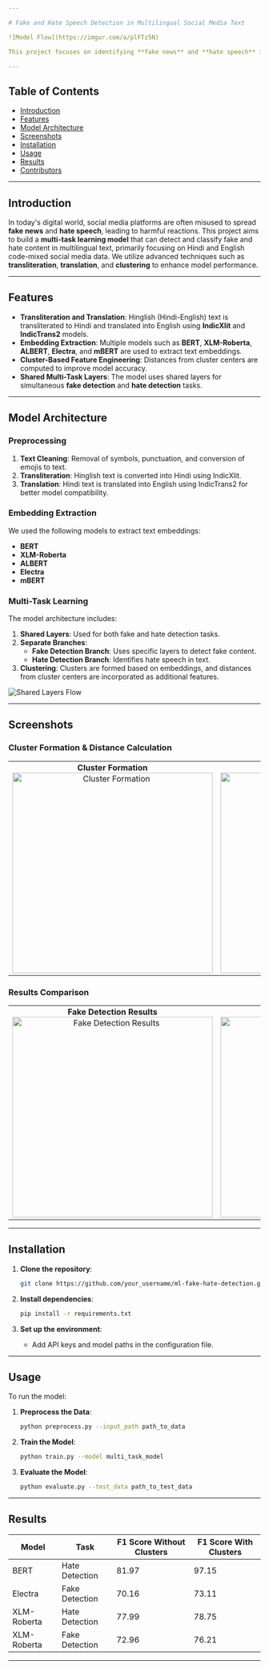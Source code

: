```yaml
---

# Fake and Hate Speech Detection in Multilingual Social Media Text

![Model Flow](https://imgur.com/a/plFTz5N)

This project focuses on identifying **fake news** and **hate speech** in multilingual social media posts, leveraging transliteration, translation, embedding extraction, and clustering techniques to improve detection accuracy.

---
```


## Table of Contents
- [Introduction](#introduction)
- [Features](#features)
- [Model Architecture](#model-architecture)
- [Screenshots](#screenshots)
- [Installation](#installation)
- [Usage](#usage)
- [Results](#results)
- [Contributors](#contributors)

---

## Introduction

In today's digital world, social media platforms are often misused to spread **fake news** and **hate speech**, leading to harmful reactions. This project aims to build a **multi-task learning model** that can detect and classify fake and hate content in multilingual text, primarily focusing on Hindi and English code-mixed social media data. We utilize advanced techniques such as **transliteration**, **translation**, and **clustering** to enhance model performance.

---

## Features

- **Transliteration and Translation**: Hinglish (Hindi-English) text is transliterated to Hindi and translated into English using **IndicXlit** and **IndicTrans2** models.
- **Embedding Extraction**: Multiple models such as **BERT**, **XLM-Roberta**, **ALBERT**, **Electra**, and **mBERT** are used to extract text embeddings.
- **Cluster-Based Feature Engineering**: Distances from cluster centers are computed to improve model accuracy.
- **Shared Multi-Task Layers**: The model uses shared layers for simultaneous **fake detection** and **hate detection** tasks.

---

## Model Architecture

### Preprocessing
1. **Text Cleaning**: Removal of symbols, punctuation, and conversion of emojis to text.
2. **Transliteration**: Hinglish text is converted into Hindi using IndicXlit.
3. **Translation**: Hindi text is translated into English using IndicTrans2 for better model compatibility.

### Embedding Extraction
We used the following models to extract text embeddings:
- **BERT**
- **XLM-Roberta**
- **ALBERT**
- **Electra**
- **mBERT**

### Multi-Task Learning
The model architecture includes:
1. **Shared Layers**: Used for both fake and hate detection tasks.
2. **Separate Branches**:
   - **Fake Detection Branch**: Uses specific layers to detect fake content.
   - **Hate Detection Branch**: Identifies hate speech in text.
3. **Clustering**: Clusters are formed based on embeddings, and distances from cluster centers are incorporated as additional features.

![Shared Layers Flow](https://i.imgur.com/706v4QX.png)

---

## Screenshots

### Cluster Formation & Distance Calculation

<table>
  <tr>
    <td align="center">
      <strong>Cluster Formation</strong><br>
      <img src="https://i.imgur.com/693blY8.png" alt="Cluster Formation" width="400"/>
    </td>
    <td align="center">
      <strong>Distance Calculation</strong><br>
      <img src="https://i.imgur.com/9gOQSzM.png" alt="Distance Calculation" width="400"/>
    </td>
  </tr>
</table>

### Results Comparison

<table>
  <tr>
    <td align="center">
      <strong>Fake Detection Results</strong><br>
      <img src="https://i.imgur.com/dCszwHq.png" alt="Fake Detection Results" width="400"/>
    </td>
    <td align="center">
      <strong>Hate Detection Results</strong><br>
      <img src="https://i.imgur.com/S1EkNta.png" alt="Hate Detection Results" width="400"/>
    </td>
  </tr>
</table>

---

## Installation

1. **Clone the repository**:
   ```bash
   git clone https://github.com/your_username/ml-fake-hate-detection.git
   ```

2. **Install dependencies**:
   ```bash
   pip install -r requirements.txt
   ```

3. **Set up the environment**:
   - Add API keys and model paths in the configuration file.

---

## Usage

To run the model:

1. **Preprocess the Data**:
   ```bash
   python preprocess.py --input_path path_to_data
   ```

2. **Train the Model**:
   ```bash
   python train.py --model multi_task_model
   ```

3. **Evaluate the Model**:
   ```bash
   python evaluate.py --test_data path_to_test_data
   ```

---

## Results

| Model             | Task             | F1 Score Without Clusters | F1 Score With Clusters |
|-------------------|------------------|---------------------------|------------------------|
| BERT              | Hate Detection   | 81.97                     | 97.15                  |
| Electra           | Fake Detection   | 70.16                     | 73.11                  |
| XLM-Roberta       | Hate Detection   | 77.99                     | 78.75                  |
| XLM-Roberta       | Fake Detection   | 72.96                     | 76.21                  |

---
